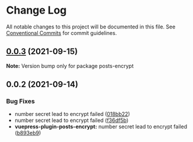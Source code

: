 # Change Log

All notable changes to this project will be documented in this file.
See [Conventional Commits](https://conventionalcommits.org) for commit guidelines.

## [0.0.3](https://github.com/alphawq/vuepress-plugin-posts-encrypt/compare/v0.0.2...v0.0.3) (2021-09-15)

**Note:** Version bump only for package posts-encrypt

## 0.0.2 (2021-09-14)

### Bug Fixes

- number secret lead to encrypt failed ([018bb22](https://github.com/alphawq/mono-blog/commit/018bb22d9fe650b4f916159b4881969390e2ae44))
- number secret lead to encrypt failed ([f36df5b](https://github.com/alphawq/mono-blog/commit/f36df5bd29524dd04d9ba6ce99fb7e3fafa30534))
- **vuepress-plugin-posts-encrypt:** number secret lead to encrypt failed ([b893eb9](https://github.com/alphawq/mono-blog/commit/b893eb9bbbb543b465edd192954e5ec29610ddcd))
